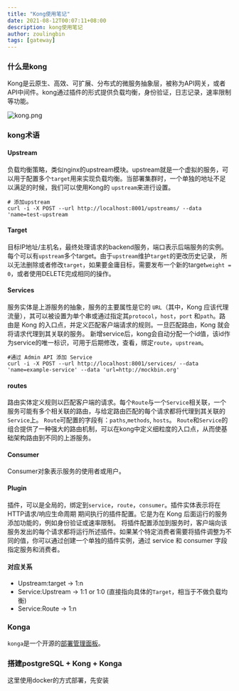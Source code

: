 ```yaml
---
title: "Kong使用笔记"
date: 2021-08-12T00:07:11+08:00
description: kong使用笔记
author: zoulingbin
tags: [gateway]
---
```

<!--more-->

### 什么是kong
Kong是云原生、高效、可扩展、分布式的微服务抽象层，被称为API网关，或者API中间件。kong通过插件的形式提供负载均衡，身份验证，日志记录，速率限制等功能。

![kong.png](https://i.loli.net/2021/08/12/iHvf5Je16bhxmWE.png)

### kong术语

#### Upstream

负载均衡策略，类似nginx的upstream模块。upstream就是一个虚拟的服务，可以用于配置多个`target`用来实现负载均衡。当部署集群时，一个单独的地址不足以满足的时候，我们可以使用Kong的
`upstream`来进行设置。
```
# 添加upstream
curl -i -X POST --url http://localhost:8001/upstreams/ --data 'name=test-upstream
```

#### Target
目标IP地址/主机名，最终处理请求的backend服务，端口表示后端服务的实例。每个可以有`upstream`多个target。由于`upstream`维护`target`的更改历史记录，
所以无法删除或者修改`target`，如果要金庸目标，需要发布一个新的target`weight = 0`，或者使用DELETE完成相同的操作。

#### Services
服务实体是上游服务的抽象，服务的主要属性是它的 `URL`（其中，Kong 应该代理流量），其可以被设置为单个串或通过指定其`protocol`，`host`，`port` 和`path`。路由是 Kong 的入口点，并定义匹配客户端请求的规则。一旦匹配路由，Kong 就会将请求代理到其关联的服务。
新增service后，kong会自动分配一个id值，该id作为service的唯一标识，可用于后期修改，查看，绑定`route`，`upstream`。
```
#通过 Admin API 添加 Service
curl -i -X POST --url http://localhost:8001/services/ --data 'name=example-service' --data 'url=http://mockbin.org'
```

#### routes
路由实体定义规则以匹配客户端的请求。每个`Route`与一个`Service`相关联，一个服务可能有多个相关联的路由，与给定路由匹配的每个请求都将代理到其关联的`Service`上。
`Route`可配置的字段有：`paths`,`methods`, `hosts`。
`Route`和`Service`的组合提供了一种强大的路由机制，可以在kong中定义细粒度的入口点，从而使基础架构路由到不同的上游服务。

#### Consumer
Consumer对象表示服务的使用者或用户。

#### Plugin
插件，可以是全局的，绑定到`service`，`route`，`consumer`。插件实体表示将在 HTTP请求/响应生命周期 期间执行的插件配置。它是为在 Kong 后面运行的服务添加功能的，例如身份验证或速率限制。
将插件配置添加到服务时，客户端向该服务发出的每个请求都将运行所述插件。如果某个特定消费者需要将插件调整为不同的值，你可以通过创建一个单独的插件实例，通过 service 和 consumer 字段指定服务和消费者。

#### 对应关系

- Upstream:target -> 1:n
- Service:Upstream -> 1:1 or 1:0 (直接指向具体的`Target`，相当于不做负载均衡)
- Service:Route -> 1:n

### Konga
`konga`是一个开源的[部署管理面板](https://github.com/pantsel/konga)。

### 搭建postgreSQL + Kong + Konga

这里使用docker的方式部署，先安装